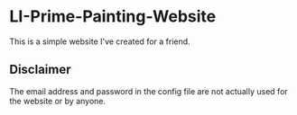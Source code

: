 # LI-Prime-Painting-Website

This is a simple website I've created for a friend.

## Disclaimer

The email address and password in the config file are not actually used for the website or by anyone.